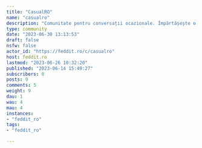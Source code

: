 ```yaml
---
title: "CasualRO" 
name: "casualro"
description: "Comunitate pentru conversații ocazionale. Împărtășește o anecdotă, o poveste sau o experiență!1. Fără politică2. Nu atacați alți utilizatori3. Nu tolerăm discriminarea, intoleranța sau promovarea violenței4. Doar conținut românesc5. Discuții captivante"
type: community
date: "2023-06-30 13:13:53"
draft: false
nsfw: false
actor_id: "https://feddit.ro/c/casualro"
host: feddit.ro
lastmod: "2023-06-26 10:32:20"
published: "2023-06-14 15:49:27"
subscribers: 8
posts: 9
comments: 5
weight: 9
dau: 1
wau: 4
mau: 4
instances:
- "feddit_ro"
tags: 
- "feddit_ro"

---
```

